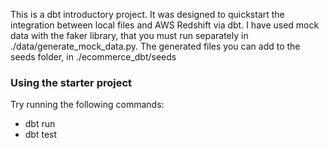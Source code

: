 This is a dbt introductory project. It was designed to quickstart the integration between local files and AWS Redshift via dbt.
I have used mock data with the faker library, that you must run separately in ./data/generate_mock_data.py.
The generated files you can add to the seeds folder, in ./ecommerce_dbt/seeds

### Using the starter project

Try running the following commands:
- dbt run
- dbt test
  